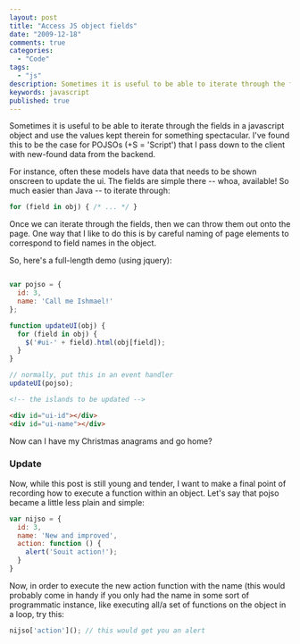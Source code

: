 ```yaml
---
layout: post
title: "Access JS object fields"
date: "2009-12-18"
comments: true
categories:
  - "Code"
tags:
  - "js"
description: Sometimes it is useful to be able to iterate through the fields in a javascript object and use the values kept therein for something spectacular.  I've foun
keywords: javascript
published: true
---
```


Sometimes it is useful to be able to iterate through the fields in a javascript object and use the values kept therein for something spectacular.  I've found this to be the case for POJSOs (+S = 'Script') that I pass down to the client with new-found data from the backend.

<!--more-->

For instance, often these models have data that needs to be shown onscreen to update the ui.  The fields are simple there -- whoa, available!  So much easier than Java -- to iterate through:

```javascript
for (field in obj) { /* ... */ }
```

Once we can iterate through the fields, then we can throw them out onto the page.  One way that I like to do this is by careful naming of page elements to correspond to field names in the object.  

So, here's a full-length demo (using jquery):

```javascript

var pojso = {
  id: 3,
  name: 'Call me Ishmael!'
};

function updateUI(obj) {
  for (field in obj) {
    $('#ui-' + field).html(obj[field]);
  }
}

// normally, put this in an event handler
updateUI(pojso);
```

```html
<!-- the islands to be updated -->

<div id="ui-id"></div>
<div id="ui-name"></div>

```

Now can I have my Christmas anagrams and go home?

<h3>Update</h3>
Now, while this post is still young and tender, I want to make a final point of recording how to execute a function within an object.  Let's say that pojso became a little less plain and simple:

```javascript
var nijso = {
  id: 3,
  name: 'New and improved',
  action: function () { 
    alert('Souit action!');
  }
}
```

Now, in order to execute the new action function with the name (this would probably come in handy if you only had the name in some sort of programmatic instance, like executing all/a set of functions on the object in a loop, try this:

```javascript
nijso['action'](); // this would get you an alert
```

  
